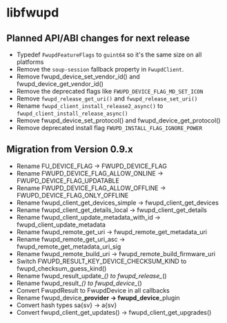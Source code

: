 # libfwupd

## Planned API/ABI changes for next release

* Typedef `FwupdFeatureFlags` to `guint64` so it's the same size on all platforms
* Remove the `soup-session` fallback property in `FwupdClient`.
* Remove fwupd_device_set_vendor_id() and fwupd_device_get_vendor_id()
* Remove the deprecated flags like `FWUPD_DEVICE_FLAG_MD_SET_ICON`
* Remove `fwupd_release_get_uri()` and `fwupd_release_set_uri()`
* Rename `fwupd_client_install_release2_async()` to `fwupd_client_install_release_async()`
* Remove fwupd_device_set_protocol() and fwupd_device_get_protocol()
* Remove deprecated install flag `FWUPD_INSTALL_FLAG_IGNORE_POWER`

## Migration from Version 0.9.x

* Rename FU_DEVICE_FLAG -> FWUPD_DEVICE_FLAG
* Rename FWUPD_DEVICE_FLAG_ALLOW_ONLINE -> FWUPD_DEVICE_FLAG_UPDATABLE
* Rename FWUPD_DEVICE_FLAG_ALLOW_OFFLINE -> FWUPD_DEVICE_FLAG_ONLY_OFFLINE
* Rename fwupd_client_get_devices_simple -> fwupd_client_get_devices
* Rename fwupd_client_get_details_local -> fwupd_client_get_details
* Rename fwupd_client_update_metadata_with_id -> fwupd_client_update_metadata
* Rename fwupd_remote_get_uri -> fwupd_remote_get_metadata_uri
* Rename fwupd_remote_get_uri_asc -> fwupd_remote_get_metadata_uri_sig
* Rename fwupd_remote_build_uri -> fwupd_remote_build_firmware_uri
* Switch FWUPD_RESULT_KEY_DEVICE_CHECKSUM_KIND to fwupd_checksum_guess_kind()
* Rename fwupd_result_update_*() to fwupd_release_*()
* Rename fwupd_result_*() to fwupd_device_*()
* Convert FwupdResult to FwupdDevice in all callbacks
* Rename fwupd_device_**provider -> fwupd_device**_plugin
* Convert hash types sa{sv} -> a{sv}
* Convert fwupd_client_get_updates() -> fwupd_client_get_upgrades()
